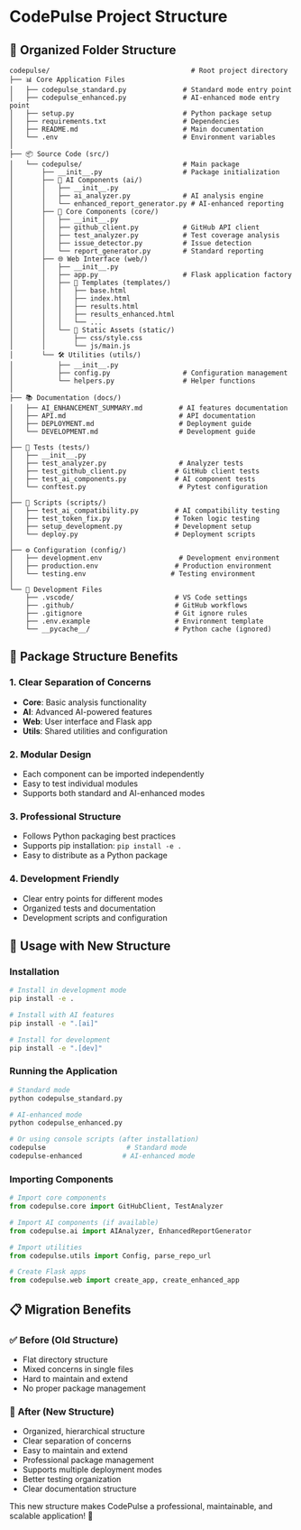 # CodePulse Project Structure

## 📁 Organized Folder Structure

```
codepulse/                                   # Root project directory
├── 📊 Core Application Files
│   ├── codepulse_standard.py              # Standard mode entry point
│   ├── codepulse_enhanced.py              # AI-enhanced mode entry point
│   ├── setup.py                           # Python package setup
│   ├── requirements.txt                   # Dependencies
│   ├── README.md                          # Main documentation
│   └── .env                               # Environment variables
│
├── 📦 Source Code (src/)
│   └── codepulse/                         # Main package
│       ├── __init__.py                    # Package initialization
│       ├── 🧠 AI Components (ai/)
│       │   ├── __init__.py
│       │   ├── ai_analyzer.py             # AI analysis engine
│       │   └── enhanced_report_generator.py # AI-enhanced reporting
│       ├── 🔧 Core Components (core/)
│       │   ├── __init__.py
│       │   ├── github_client.py           # GitHub API client
│       │   ├── test_analyzer.py           # Test coverage analysis
│       │   ├── issue_detector.py          # Issue detection
│       │   └── report_generator.py        # Standard reporting
│       ├── 🌐 Web Interface (web/)
│       │   ├── __init__.py
│       │   ├── app.py                     # Flask application factory
│       │   ├── 📄 Templates (templates/)
│       │   │   ├── base.html
│       │   │   ├── index.html
│       │   │   ├── results.html
│       │   │   ├── results_enhanced.html
│       │   │   └── ...
│       │   └── 🎨 Static Assets (static/)
│       │       ├── css/style.css
│       │       └── js/main.js
│       └── 🛠️ Utilities (utils/)
│           ├── __init__.py
│           ├── config.py                  # Configuration management
│           └── helpers.py                 # Helper functions
│
├── 📚 Documentation (docs/)
│   ├── AI_ENHANCEMENT_SUMMARY.md         # AI features documentation
│   ├── API.md                            # API documentation
│   ├── DEPLOYMENT.md                     # Deployment guide
│   └── DEVELOPMENT.md                    # Development guide
│
├── 🧪 Tests (tests/)
│   ├── __init__.py
│   ├── test_analyzer.py                  # Analyzer tests
│   ├── test_github_client.py            # GitHub client tests
│   ├── test_ai_components.py            # AI component tests
│   └── conftest.py                       # Pytest configuration
│
├── 📜 Scripts (scripts/)
│   ├── test_ai_compatibility.py         # AI compatibility testing
│   ├── test_token_fix.py                # Token logic testing
│   ├── setup_development.py             # Development setup
│   └── deploy.py                        # Deployment scripts
│
├── ⚙️ Configuration (config/)
│   ├── development.env                   # Development environment
│   ├── production.env                   # Production environment
│   └── testing.env                     # Testing environment
│
└── 🔧 Development Files
    ├── .vscode/                         # VS Code settings
    ├── .github/                         # GitHub workflows
    ├── .gitignore                       # Git ignore rules
    ├── .env.example                     # Environment template
    └── __pycache__/                     # Python cache (ignored)
```

## 🎯 Package Structure Benefits

### 1. **Clear Separation of Concerns**
- **Core**: Basic analysis functionality
- **AI**: Advanced AI-powered features  
- **Web**: User interface and Flask app
- **Utils**: Shared utilities and configuration

### 2. **Modular Design**
- Each component can be imported independently
- Easy to test individual modules
- Supports both standard and AI-enhanced modes

### 3. **Professional Structure**
- Follows Python packaging best practices
- Supports pip installation: `pip install -e .`
- Easy to distribute as a Python package

### 4. **Development Friendly**
- Clear entry points for different modes
- Organized tests and documentation
- Development scripts and configuration

## 🚀 Usage with New Structure

### Installation
```bash
# Install in development mode
pip install -e .

# Install with AI features
pip install -e ".[ai]"

# Install for development
pip install -e ".[dev]"
```

### Running the Application
```bash
# Standard mode
python codepulse_standard.py

# AI-enhanced mode  
python codepulse_enhanced.py

# Or using console scripts (after installation)
codepulse                    # Standard mode
codepulse-enhanced          # AI-enhanced mode
```

### Importing Components
```python
# Import core components
from codepulse.core import GitHubClient, TestAnalyzer

# Import AI components (if available)
from codepulse.ai import AIAnalyzer, EnhancedReportGenerator

# Import utilities
from codepulse.utils import Config, parse_repo_url

# Create Flask apps
from codepulse.web import create_app, create_enhanced_app
```

## 📋 Migration Benefits

### ✅ **Before (Old Structure)**
- Flat directory structure
- Mixed concerns in single files
- Hard to maintain and extend
- No proper package management

### 🎉 **After (New Structure)**
- Organized, hierarchical structure
- Clear separation of concerns
- Easy to maintain and extend
- Professional package management
- Supports multiple deployment modes
- Better testing organization
- Clear documentation structure

This new structure makes CodePulse a professional, maintainable, and scalable application! 🚀